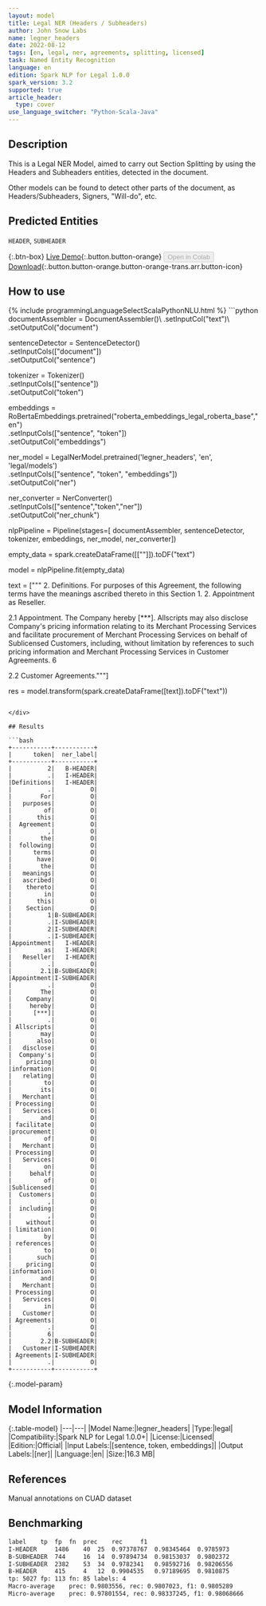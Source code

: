 ```yaml
---
layout: model
title: Legal NER (Headers / Subheaders)
author: John Snow Labs
name: legner_headers
date: 2022-08-12
tags: [en, legal, ner, agreements, splitting, licensed]
task: Named Entity Recognition
language: en
edition: Spark NLP for Legal 1.0.0
spark_version: 3.2
supported: true
article_header:
  type: cover
use_language_switcher: "Python-Scala-Java"
---
```


## Description

This is a Legal NER Model, aimed to carry out Section Splitting by using the Headers and Subheaders entities, detected in the document.

Other models can be found to detect other parts of the document, as Headers/Subheaders, Signers, "Will-do", etc.

## Predicted Entities

`HEADER`, `SUBHEADER`

{:.btn-box}
[Live Demo](https://demo.johnsnowlabs.com/finance/LEGALNER_HEADERS/){:.button.button-orange}
<button class="button button-orange" disabled>Open in Colab</button>
[Download](https://s3.amazonaws.com/auxdata.johnsnowlabs.com/legal/models/legner_headers_en_1.0.0_3.2_1660298515978.zip){:.button.button-orange.button-orange-trans.arr.button-icon}

## How to use



<div class="tabs-box" markdown="1">
{% include programmingLanguageSelectScalaPythonNLU.html %}
```python
documentAssembler = DocumentAssembler()\
        .setInputCol("text")\
        .setOutputCol("document")
        
sentenceDetector = SentenceDetector()\
        .setInputCols(["document"])\
        .setOutputCol("sentence")

tokenizer = Tokenizer()\
        .setInputCols(["sentence"])\
        .setOutputCol("token")

embeddings = RoBertaEmbeddings.pretrained("roberta_embeddings_legal_roberta_base","en") \
    .setInputCols(["sentence", "token"]) \
    .setOutputCol("embeddings")

ner_model = LegalNerModel.pretrained('legner_headers', 'en', 'legal/models')\
        .setInputCols(["sentence", "token", "embeddings"])\
        .setOutputCol("ner")

ner_converter = NerConverter()\
        .setInputCols(["sentence","token","ner"])\
        .setOutputCol("ner_chunk")

nlpPipeline = Pipeline(stages=[
        documentAssembler,
        sentenceDetector,
        tokenizer,
        embeddings,
        ner_model,
        ner_converter])

empty_data = spark.createDataFrame([[""]]).toDF("text")

model = nlpPipeline.fit(empty_data)

text = ["""
2. Definitions. For purposes of this Agreement, the following terms have the meanings ascribed thereto in this Section 1. 2. Appointment as Reseller.

2.1 Appointment. The Company hereby [***]. Allscripts may also disclose Company's pricing information relating to its Merchant Processing Services and facilitate procurement of Merchant Processing Services on behalf of Sublicensed Customers, including, without limitation by references to such pricing information and Merchant Processing Services in Customer Agreements. 6

2.2 Customer Agreements."""]

res = model.transform(spark.createDataFrame([text]).toDF("text"))
```

</div>

## Results

```bash
+-----------+-----------+
|      token|  ner_label|
+-----------+-----------+
|          2|   B-HEADER|
|          .|   I-HEADER|
|Definitions|   I-HEADER|
|          .|          O|
|        For|          O|
|   purposes|          O|
|         of|          O|
|       this|          O|
|  Agreement|          O|
|          ,|          O|
|        the|          O|
|  following|          O|
|      terms|          O|
|       have|          O|
|        the|          O|
|   meanings|          O|
|   ascribed|          O|
|    thereto|          O|
|         in|          O|
|       this|          O|
|    Section|          O|
|          1|B-SUBHEADER|
|          .|I-SUBHEADER|
|          2|I-SUBHEADER|
|          .|I-SUBHEADER|
|Appointment|   I-HEADER|
|         as|   I-HEADER|
|   Reseller|   I-HEADER|
|          .|          O|
|        2.1|B-SUBHEADER|
|Appointment|I-SUBHEADER|
|          .|          O|
|        The|          O|
|    Company|          O|
|     hereby|          O|
|      [***]|          O|
|          .|          O|
| Allscripts|          O|
|        may|          O|
|       also|          O|
|   disclose|          O|
|  Company's|          O|
|    pricing|          O|
|information|          O|
|   relating|          O|
|         to|          O|
|        its|          O|
|   Merchant|          O|
| Processing|          O|
|   Services|          O|
|        and|          O|
| facilitate|          O|
|procurement|          O|
|         of|          O|
|   Merchant|          O|
| Processing|          O|
|   Services|          O|
|         on|          O|
|     behalf|          O|
|         of|          O|
|Sublicensed|          O|
|  Customers|          O|
|          ,|          O|
|  including|          O|
|          ,|          O|
|    without|          O|
| limitation|          O|
|         by|          O|
| references|          O|
|         to|          O|
|       such|          O|
|    pricing|          O|
|information|          O|
|        and|          O|
|   Merchant|          O|
| Processing|          O|
|   Services|          O|
|         in|          O|
|   Customer|          O|
| Agreements|          O|
|          .|          O|
|          6|          O|
|        2.2|B-SUBHEADER|
|   Customer|I-SUBHEADER|
| Agreements|I-SUBHEADER|
|          .|          O|
+-----------+-----------+
```

{:.model-param}
## Model Information

{:.table-model}
|---|---|
|Model Name:|legner_headers|
|Type:|legal|
|Compatibility:|Spark NLP for Legal 1.0.0+|
|License:|Licensed|
|Edition:|Official|
|Input Labels:|[sentence, token, embeddings]|
|Output Labels:|[ner]|
|Language:|en|
|Size:|16.3 MB|

## References

Manual annotations on CUAD dataset

## Benchmarking

```bash
label	 tp	 fp	 fn	 prec	 rec	 f1
I-HEADER	 1486	 40	 25	 0.97378767	 0.98345464	 0.9785973
B-SUBHEADER	 744	 16	 14	 0.97894734	 0.98153037	 0.9802372
I-SUBHEADER	 2382	 53	 34	 0.9782341	 0.98592716	 0.98206556
B-HEADER	 415	 4	 12	 0.9904535	 0.97189695	 0.9810875
tp: 5027 fp: 113 fn: 85 labels: 4
Macro-average	 prec: 0.9803556, rec: 0.9807023, f1: 0.9805289
Micro-average	 prec: 0.97801554, rec: 0.98337245, f1: 0.98068666
```